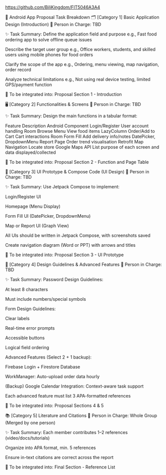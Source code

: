 https://github.com/BiliKingdom/FIT5046A3A4

📌 Android App Proposal Task Breakdown
🗂 [Category 1] Basic Application Design (Introduction)
👤 Person in Charge: TBD

✨ Task Summary:
Define the application field and purpose
e.g., Fast food ordering app to solve offline queue issues

Describe the target user group
e.g., Office workers, students, and skilled users using mobile phones for food orders

Clarify the scope of the app
e.g., Ordering, menu viewing, map navigation, order record

Analyze technical limitations
e.g., Not using real device testing, limited GPS/payment function

🔗 To be integrated into: Proposal Section 1 - Introduction

🖥 [Category 2] Functionalities & Screens
👤 Person in Charge: TBD

✨ Task Summary:
Design the main functions in a tabular format:

Feature	Description	Android Component
Login/Register	User account handling	Room
Browse Menu	View food items	LazyColumn
Order/Add to Cart	Cart interactions	Room
Form Fill	Add delivery info/notes	DatePicker, DropdownMenu
Report Page	Order trend visualisation	Retrofit
Map Navigation	Locate store	Google Maps API
List purpose of each screen and data displayed/collected

🔗 To be integrated into: Proposal Section 2 - Function and Page Table

🎨 [Category 3] UI Prototype & Compose Code (UI Design)
👤 Person in Charge: TBD

✨ Task Summary:
Use Jetpack Compose to implement:

Login/Register UI

Homepage (Menu Display)

Form Fill UI (DatePicker, DropdownMenu)

Map or Report UI (Graph View)

All UIs should be written in Jetpack Compose, with screenshots saved

Create navigation diagram (Word or PPT) with arrows and titles

🔗 To be integrated into: Proposal Section 3 - UI Prototype

📐 [Category 4] Design Guidelines & Advanced Features
👤 Person in Charge: TBD

✨ Task Summary:
Password Design Guidelines:

At least 8 characters

Must include numbers/special symbols

Form Design Guidelines:

Clear labels

Real-time error prompts

Accessible buttons

Logical field ordering

Advanced Features (Select 2 + 1 backup):

Firebase Login + Firestore Database

WorkManager: Auto-upload order data hourly

(Backup) Google Calendar Integration: Context-aware task support

Each advanced feature must list 3 APA-formatted references

🔗 To be integrated into: Proposal Sections 4 & 5

📚 [Category 5] Literature and Citations
👥 Person in Charge: Whole Group (Merged by one person)

✨ Task Summary:
Each member contributes 1–2 references (video/docs/tutorials)

Organize into APA format, min. 5 references

Ensure in-text citations are correct across the report

🔗 To be integrated into: Final Section - Reference List